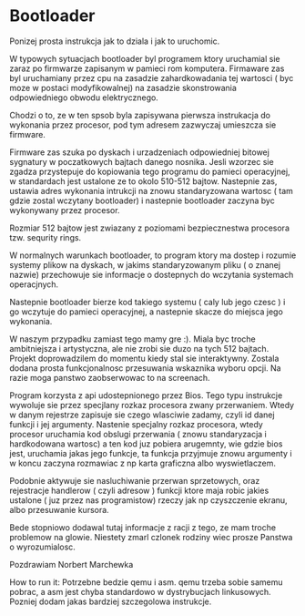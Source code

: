 # Bootloader

Ponizej prosta instrukcja jak to dziala i jak to uruchomic.

W typowych sytuacjach bootloader byl programem ktory uruchamial sie zaraz po firmwarze zapisanym w pamieci rom komputera.
Firmaware zas byl uruchamiany przez cpu na zasadzie zahardkowadania tej wartosci ( byc moze w postaci modyfikowalnej) na zasadzie skonstrowania odpowiedniego obwodu elektrycznego.

Chodzi o to, ze w ten spsob byla zapisywana pierwsza instrukacja do wykonania przez procesor, pod tym adresem zazwyczaj umieszcza sie firmware. 

Firmware zas szuka po dyskach i urzadzeniach odpowiedniej bitowej sygnatury w poczatkowych bajtach danego nosnika.
Jesli wzorzec sie zgadza przystepuje do kopiowania tego programu do pamieci operacyjnej, w standardach jest ustalone ze to okolo 510-512 bajtow. Nastepnie zas, ustawia adres wykonania intrukcji na znowu standaryzowana wartosc ( tam gdzie zostal wczytany bootloader) i nastepnie bootloader zaczyna byc wykonywany przez procesor.

Rozmiar 512 bajtow jest zwiazany z poziomami bezpiecznestwa procesora tzw. sequrity rings.

W normalnych warunkach bootloader, to program ktory ma dostep i rozumie systemy plikow na dyskach, w jakims standaryzowanym pliku ( o znanej nazwie) przechowuje sie informacje o dostepnych do wczytania systemach operacjnych. 

Nastepnie bootloader bierze kod takiego systemu ( caly lub jego czesc ) i go wczytuje do pamieci operacyjnej, a nastepnie skacze do miejsca jego wykonania. 

W naszym przypadku zamiast tego mamy gre :). Miala byc troche ambitniejsza i artystyczna, ale nie zrobi sie duzo na tych 512 bajtach. Projekt doprowadzilem do momentu kiedy stal sie interaktywny. Zostala dodana prosta funkcjonalnosc przesuwania wskaznika wyboru opcji. Na razie moga panstwo zaobserwowac to na screenach.

Program korzysta z api udostepnionego przez Bios. Tego typu instrukcje wywoluje sie przez specjlany rozkaz procesora zwany przerwaniem. Wtedy w danym rejestrze zapisuje sie czego wlasciwie zadamy, czyli id danej funkcji i jej argumenty. 
Nastenie specjalny rozkaz procesora, wtedy procesor uruchamia kod obslugi przerwania ( znowu standaryzacja i hardkodowana wartosc) a ten kod juz pobiera arugemnty, wie gdzie bios jest, uruchamia jakas jego funkcje, ta funkcja przyjmuje znowu argumenty i w koncu zaczyna rozmawiac z np karta graficzna albo wyswietlaczem.

Podobnie aktywuje sie nasluchiwanie przerwan sprzetowych, oraz rejestracje handlerow ( czyli adresow ) funkcji ktore maja robic jakies ustalone ( juz przez nas programistow) rzeczy jak np czyszczenie ekranu, albo przesuwanie kursora. 

Bede stopniowo dodawal tutaj informacje z racji z tego, ze mam troche problemow na glowie. Niestety zmarl czlonek rodziny wiec prosze Panstwa o wyrozumialosc.


Pozdrawiam
Norbert Marchewka

How to run it:
Potrzebne bedzie qemu i asm.
qemu trzeba sobie samemu pobrac, a asm jest chyba standardowo w dystrybucjach linkusowych.
Pozniej dodam jakas bardziej szczegolowa instrukcje.

